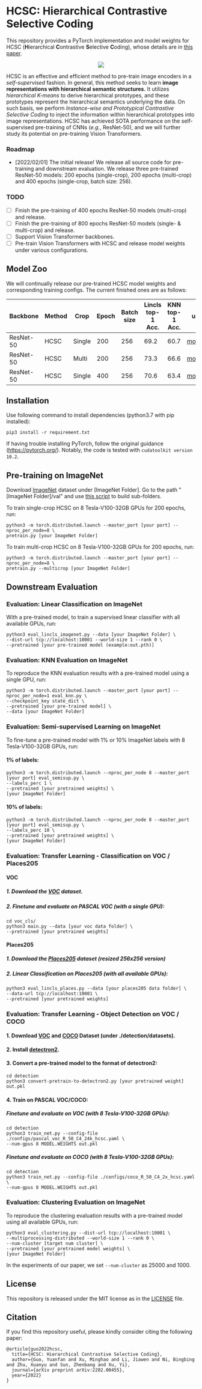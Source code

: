 # HCSC: Hierarchical Contrastive Selective Coding
This repository provides a PyTorch implementation and model weights for HCSC (**H**ierarchical **C**ontrastive **S**elective **C**oding), whose details are in [this paper](https://arxiv.org/pdf/2202.00455.pdf). 

<p align="center">
  <img src="docs/framework.png" /> 
</p>

HCSC is an effective and efficient method to pre-train image encoders in a *self-supervised* fashion. 
In general, this method seeks to learn **image representations with hierarchical semantic structures.**
It utilizes *hierarchical K-means* to derive hierarchical prototypes, and these prototypes represent the hierarchical semantics underlying the data.
On such basis, we perform *Instance-wise and Prototypical Contrastive Selective Coding* to inject the information within hierarchical prototypes into image representations.
HCSC has achieved SOTA performance on the self-supervised pre-training of CNNs (*e.g.*, ResNet-50), and we will further study its potential on pre-training Vision Transformers. 

### Roadmap
- [2022/02/01] The initial release! We release all source code for pre-training and downstream evaluation. We release three pre-trained ResNet-50 models: 200 epochs (single-crop), 200 epochs (multi-crop) and 400 epochs (single-crop, batch size: 256).

### TODO
- [ ] Finish the pre-training of 400 epochs ResNet-50 models (multi-crop) and release.
- [ ] Finish the pre-training of 800 epochs ResNet-50 models (single- & multi-crop) and release.
- [ ] Support Vision Transformer backbones.
- [ ] Pre-train Vision Transformers with HCSC and release model weights under various configurations.

## Model Zoo

We will continually release our pre-trained HCSC model weights and corresponding training configs. The current finished ones are as follows:   

| Backbone | Method | Crop | Epoch | Batch size | Lincls top-1 Acc. | KNN top-1 Acc. | url | config |
|---------------------|-----------------|---------------------|--------------------|--------------------|----------------------|----------------------|-------------------|-------------------|
| ResNet-50 | HCSC | Single | 200 | 256 | 69.2 | 60.7 | [model](https://hcscpretrained.s3.us-east-2.amazonaws.com/hcsc_200eps.pth) | [config](configs/single_crop_200eps_bs256.yaml) |
| ResNet-50 | HCSC | Multi | 200 | 256 | 73.3 | 66.6 | [model](https://hcscpretrained.s3.us-east-2.amazonaws.com/hcsc_multicrop_200eps.pth) | [config](configs/multi_crop_200eps_bs256.yaml) |
| ResNet-50 | HCSC | Single | 400 | 256 | 70.6 | 63.4 | [model](https://hcscpretrained.s3.us-east-2.amazonaws.com/hcsc_400eps.pth) | [config](configs/single_crop_400eps_bs256.yaml) |

## Installation

Use following command to install dependencies (python3.7 with pip installed):
```
pip3 install -r requirement.txt
```

If having trouble installing PyTorch, follow the original guidance (https://pytorch.org/).
Notably, the code is tested with ```cudatoolkit version 10.2```.

## Pre-training on ImageNet

Download [ImageNet](https://image-net.org/challenges/LSVRC/2012/) dataset under [ImageNet Folder]. Go to the path "[ImageNet Folder]/val" and use [this script](https://raw.githubusercontent.com/soumith/imagenetloader.torch/master/valprep.sh) to build sub-folders.

To train single-crop HCSC on 8 Tesla-V100-32GB GPUs for 200 epochs, run:
```
python3 -m torch.distributed.launch --master_port [your port] --nproc_per_node=8 \
pretrain.py [your ImageNet Folder]
```

To train multi-crop HCSC on 8 Tesla-V100-32GB GPUs for 200 epochs, run:
```
python3 -m torch.distributed.launch --master_port [your port] --nproc_per_node=8 \
pretrain.py --multicrop [your ImageNet Folder]
```

## Downstream Evaluation

### Evaluation: Linear Classification on ImageNet

With a pre-trained model, to train a supervised linear classifier with all available GPUs, run:
```
python3 eval_lincls_imagenet.py --data [your ImageNet Folder] \
--dist-url tcp://localhost:10001 --world-size 1 --rank 0 \
--pretrained [your pre-trained model (example:out.pth)]
```

### Evaluation: KNN Evaluation on ImageNet

To reproduce the KNN evaluation results with a pre-trained model using a single GPU, run:
```
python3 -m torch.distributed.launch --master_port [your port] --nproc_per_node=1 eval_knn.py \
--checkpoint_key state_dict \
--pretrained [your pre-trained model] \
--data [your ImageNet Folder]
```

### Evaluation: Semi-supervised Learning on ImageNet

To fine-tune a pre-trained model with 1% or 10% ImageNet labels with 8 Tesla-V100-32GB GPUs, run:

#### 1% of labels:
```
python3 -m torch.distributed.launch --nproc_per_node 8 --master_port [your port] eval_semisup.py \
--labels_perc 1 \
--pretrained [your pretrained weights] \
[your ImageNet Folder]
```

#### 10% of labels:
```
python3 -m torch.distributed.launch --nproc_per_node 8 --master_port [your port] eval_semisup.py \
--labels_perc 10 \
--pretrained [your pretrained weights] \
[your ImageNet Folder]
```

### Evaluation: Transfer Learning - Classification on VOC / Places205

#### VOC

##### 1. Download the [VOC](http://host.robots.ox.ac.uk/pascal/VOC/voc2007/VOCtrainval_06-Nov-2007.tar) dataset.

##### 2. Finetune and evaluate on PASCAL VOC (with a single GPU):
```
cd voc_cls/ 
python3 main.py --data [your voc data folder] \
--pretrained [your pretrained weights]
```

#### Places205

##### 1. Download the [Places205](http://places.csail.mit.edu/user/index.php) dataset (resized 256x256 version)

##### 2. Linear Classification on Places205 (with all available GPUs):
```
python3 eval_lincls_places.py --data [your places205 data folder] \
--data-url tcp://localhost:10001 \
--pretrained [your pretrained weights]
```

### Evaluation: Transfer Learning - Object Detection on VOC / COCO

#### 1. Download [VOC](http://places.csail.mit.edu/user/index.php) and [COCO](https://cocodataset.org/#download) Dataset (under ./detection/datasets).

#### 2. Install [detectron2](https://github.com/facebookresearch/detectron2/blob/main/INSTALL.md).

#### 3. Convert a pre-trained model to the format of detectron2:
```
cd detection
python3 convert-pretrain-to-detectron2.py [your pretrained weight] out.pkl
```

#### 4. Train on PASCAL VOC/COCO:

##### Finetune and evaluate on VOC (with 8 Tesla-V100-32GB GPUs):
```
cd detection
python3 train_net.py --config-file ./configs/pascal_voc_R_50_C4_24k_hcsc.yaml \
--num-gpus 8 MODEL.WEIGHTS out.pkl
```

##### Finetune and evaluate on COCO (with 8 Tesla-V100-32GB GPUs):
```
cd detection
python3 train_net.py --config-file ./configs/coco_R_50_C4_2x_hcsc.yaml \
--num-gpus 8 MODEL.WEIGHTS out.pkl
```

### Evaluation: Clustering Evaluation on ImageNet

To reproduce the clustering evaluation results with a pre-trained model using all available GPUs, run:
```
python3 eval_clustering.py --dist-url tcp://localhost:10001 \
--multiprocessing-distributed --world-size 1 --rank 0 \
--num-cluster [target num cluster] \
--pretrained [your pretrained model weights] \
[your ImageNet Folder]
```

In the experiments of our paper, we set ```--num-cluster``` as 25000 and 1000.

## License

This repository is released under the MIT license as in the [LICENSE](LICENSE) file.

## Citation

If you find this repository useful, please kindly consider citing the following paper:
```
@article{guo2022hcsc,
  title={HCSC: Hierarchical Contrastive Selective Coding},
  author={Guo, Yuanfan and Xu, Minghao and Li, Jiawen and Ni, Bingbing and Zhu, Xuanyu and Sun, Zhenbang and Xu, Yi},
  journal={arXiv preprint arXiv:2202.00455},
  year={2022}
}
```